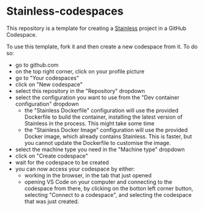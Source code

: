# Stainless-codespaces

This repository is a template for creating a [Stainless](https://stainless-steel.github.io/) project in a GitHub Codespace.

To use this template, fork it and then create a new codespace from it. To do so:

- go to github.com
- on the top right corner, click on your profile picture
- go to "Your codespaces"
- click on "New codespace"
- select this repository in the "Repository" dropdown
- select the configuration you want to use from the "Dev container configuration" dropdown
  - the "Stainless Dockerfile" configuration will use the provided Dockerfile to build the container, installing the latest version of Stainless in the process. This might take some time
  - the "Stainless Docker Image" configuration will use the provided Docker image, which already contains Stainless. This is faster, but you cannot update the Dockerfile to customise the image.
- select the machine type you need in the "Machine type" dropdown
- click on "Create codespace"
- wait for the codespace to be created
- you can now access your codespace by either:
  - working in the browser, in the tab that just opened
  - opening VS Code on your computer and connecting to the codespace from there, by clicking on the botton left corner button, selecting "Connect to a codespace", and selecting the codespace that was just created.